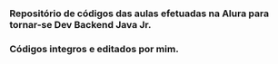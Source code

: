 ### Repositório de códigos das aulas efetuadas na Alura para tornar-se Dev Backend Java Jr.
### Códigos integros e editados por mim.
